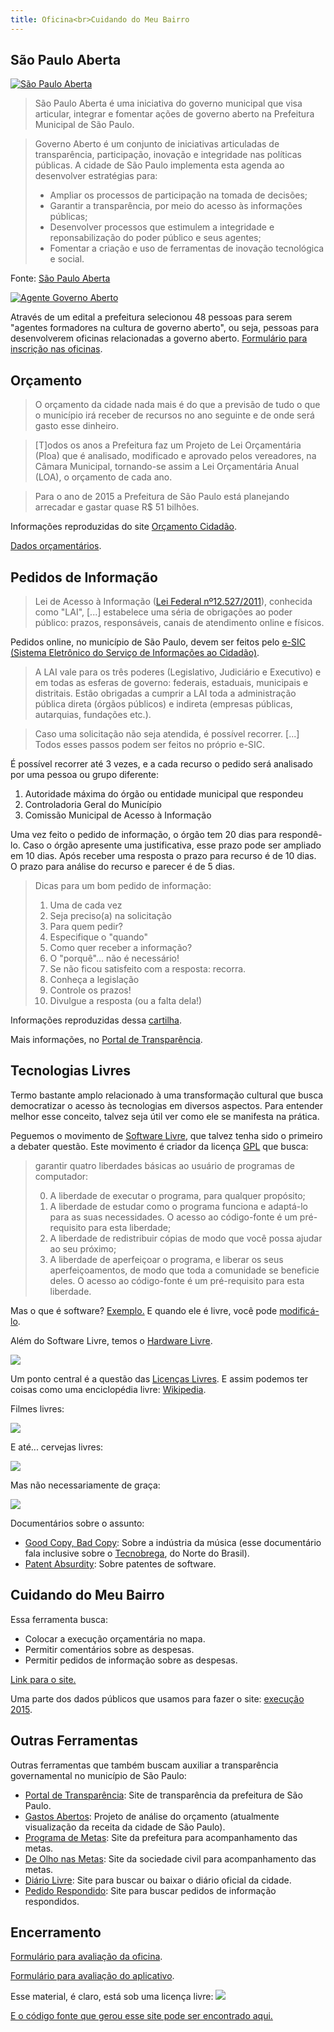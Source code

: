 ```yaml
---
title: Oficina<br>Cuidando do Meu Bairro
---
```



## São Paulo Aberta

[![](imgs/spaberta.jpg "São Paulo Aberta")](http://saopauloaberta.prefeitura.sp.gov.br)

> São Paulo Aberta é uma iniciativa do governo municipal que visa articular, integrar e fomentar ações de governo aberto na Prefeitura Municipal de São Paulo.

> Governo Aberto é um conjunto de iniciativas articuladas de transparência, participação, inovação e integridade nas políticas públicas.  A cidade de São Paulo implementa esta agenda ao desenvolver estratégias para:
>
> - Ampliar os processos de participação na tomada de decisões;
> - Garantir a transparência, por meio do acesso às informações públicas;
> - Desenvolver processos que estimulem a integridade e reponsabilização do poder público e seus agentes;
> - Fomentar a criação e uso de ferramentas de inovação tecnológica e social.

Fonte: [São Paulo Aberta](http://saopauloaberta.prefeitura.sp.gov.br/index.php/institucional)


[![](imgs/agente.png "Agente Governo Aberto")](http://saopauloaberta.prefeitura.sp.gov.br/index.php/tag/agente-de-governo-aberto)

Através de um edital a prefeitura selecionou 48 pessoas para serem "agentes formadores na cultura de governo aberto", ou seja, pessoas para desenvolverem oficinas relacionadas a governo aberto.
[Formulário para inscrição nas oficinas](https://docs.google.com/forms/d/1ls3HTTN-2VA24noPghfH2wBAtIAsdB-IGahoFkIj13s/viewform).



## Orçamento


> O orçamento da cidade nada mais é do que a previsão de tudo o que o município irá receber de recursos no ano seguinte e de onde será gasto esse dinheiro.

> [T]odos os anos a Prefeitura faz um Projeto de Lei Orçamentária (Ploa) que é analisado, modificado e aprovado pelos vereadores, na Câmara Municipal, tornando-se assim a Lei Orçamentária Anual (LOA), o orçamento de cada ano.

> Para o ano de 2015 a Prefeitura de São Paulo está planejando arrecadar e gastar quase R$ 51 bilhões. 

Informações reproduzidas do site [Orçamento Cidadão](http://planejasampa.prefeitura.sp.gov.br/orcamento-cidadao).

[Dados orçamentários](http://orcamento.prefeitura.sp.gov.br).



## Pedidos de Informação

> Lei de Acesso à Informação ([Lei Federal nº12.527/2011](http://www.planalto.gov.br/ccivil_03/_ato2011-2014/2011/lei/l12527.htm)), conhecida como "LAI", [...] estabelece uma séria de obrigações ao poder público: prazos, responsáveis, canais de atendimento online e físicos.

Pedidos online, no município de São Paulo, devem ser feitos pelo [e-SIC (Sistema Eletrônico do Serviço de Informações ao Cidadão)](http://esic.prefeitura.sp.gov.br).

> A LAI vale para os três poderes (Legislativo, Judiciário e Executivo) e em todas as esferas de governo: federais, estaduais, municipais e distritais.
> Estão obrigadas a cumprir a LAI toda a administração pública direta (órgãos públicos) e indireta (empresas públicas, autarquias, fundações etc.).

> Caso uma solicitação não seja atendida, é possível recorrer. [...] Todos esses passos podem ser feitos no próprio e-SIC.

É possível recorrer até 3 vezes, e a cada recurso o pedido será analisado por uma pessoa ou grupo diferente:

1. Autoridade máxima do órgão ou entidade municipal que respondeu
2. Controladoria Geral do Município
3. Comissão Municipal de Acesso à Informação

Uma vez feito o pedido de informação, o órgão tem 20 dias para respondê-lo.
Caso o órgão apresente uma justificativa, esse prazo pode ser ampliado em 10 dias.
Após receber uma resposta o prazo para recurso é de 10 dias.
O prazo para análise do recurso e parecer é de 5 dias.

> Dicas para um bom pedido de informação:
> 
> 1. Uma de cada vez
> 2. Seja preciso(a) na solicitação
> 3. Para quem pedir?
> 4. Especifique o "quando"
> 5. Como quer receber a informação?
> 6. O "porquê"... não é necessário!
> 7. Se não ficou satisfeito com a resposta: recorra.
> 8. Conheça a legislação
> 9. Controle os prazos!
> 10. Divulgue a resposta (ou a falta dela!)

Informações reproduzidas dessa [cartilha](http://cafehacker.prefeitura.sp.gov.br/wp-content/uploads/2014/09/cartilha_acessoainfosp.pdf).

Mais informações, no [Portal de Transparência](http://transparencia.prefeitura.sp.gov.br/acesso-a-informacao).


## Tecnologias Livres

Termo bastante amplo relacionado à uma transformação cultural que busca democratizar o acesso às tecnologias em diversos aspectos.
Para entender melhor esse conceito, talvez seja útil ver como ele se manifesta na prática.

Peguemos o movimento de [Software Livre](https://pt.wikipedia.org/wiki/Software_livre), que talvez tenha sido o primeiro a debater questão. Este movimento é criador da licença [GPL](https://pt.wikipedia.org/wiki/GNU_General_Public_License) que busca:

> garantir quatro liberdades básicas ao usuário de programas de computador:
>
> 0. A liberdade de executar o programa, para qualquer propósito;
> 1. A liberdade de estudar como o programa funciona e adaptá-lo para as suas necessidades. O acesso ao código-fonte é um pré-requisito para esta liberdade;
> 2. A liberdade de redistribuir cópias de modo que você possa ajudar ao seu próximo;
> 3. A liberdade de aperfeiçoar o programa, e liberar os seus aperfeiçoamentos, de modo que toda a comunidade se beneficie deles. O acesso ao código-fonte é um pré-requisito para esta liberdade.

Mas o que é software? [Exemplo.](exemplo.html)
E quando ele é livre, você pode [modificá-lo](http://plnkr.co/edit/kENtfEQYmyBKBzr0sQt3?p=preview).

Além do Software Livre, temos o [Hardware Livre](https://pt.wikipedia.org/wiki/Hardware_livre).

[![](imgs/beagle.jpg)](https://pt.wikipedia.org/wiki/Beagleboard)

Um ponto central é a questão das [Licenças Livres](https://pt.wikipedia.org/wiki/Licen%C3%A7a_livre).
E assim podemos ter coisas como uma enciclopédia livre: [Wikipedia](https://pt.wikipedia.org).

Filmes livres:

[![](imgs/sintel.png)](https://durian.blender.org/download/)

E até... cervejas livres:

[![](imgs/freebeer.jpg)](http://freebeer.org)

Mas não necessariamente de graça:

[![](imgs/asinfreedom.jpg)](http://freebeer.org)

Documentários sobre o assunto:

- [Good Copy, Bad Copy](https://www.youtube.com/watch?v=rJCBY_JerRk): Sobre a indústria da música (esse documentário fala inclusive sobre o [Tecnobrega](https://pt.wikipedia.org/wiki/Tecnobrega), do Norte do Brasil).
- [Patent Absurdity](https://vimeo.com/44111416): Sobre patentes de software.


## Cuidando do Meu Bairro

Essa ferramenta busca:

- Colocar a execução orçamentária no mapa.
- Permitir comentários sobre as despesas.
- Permitir pedidos de informação sobre as despesas.

[Link para o site.](https://cuidando.vc)

Uma parte dos dados públicos que usamos para fazer o site: [execução 2015](http://orcamento.prefeitura.sp.gov.br/orcamento/uploads/2015/basedadosexecucao2015.ods).

## Outras Ferramentas

Outras ferramentas que também buscam auxiliar a transparência governamental no município de São Paulo:

- [Portal de Transparência](http://transparencia.prefeitura.sp.gov.br): Site de transparência da prefeitura de São Paulo.
- [Gastos Abertos](http://gastosabertos.org): Projeto de análise do orçamento (atualmente visualização da receita da cidade de São Paulo).
- [Programa de Metas](http://planejasampa.prefeitura.sp.gov.br/metas): Site da prefeitura para acompanhamento das metas.
- [De Olho nas Metas](http://deolhonasmetas.org.br): Site da sociedade civil para acompanhamento das metas.
- [Diário Livre](http://devcolab.each.usp.br/do): Site para buscar ou baixar o diário oficial da cidade.
- [Pedido Respondido](http://pedidorespondido.info): Site para buscar pedidos de informação respondidos.


## Encerramento

[Formulário para avaliação da oficina](https://docs.google.com/forms/d/1nWXqAWhNJrhfxZuziJSBB6cLMKOJNBnuIS7Y-EReCnk/viewform).

[Formulário para avaliação do aplicativo](http://devcolab.each.usp.br/limesurvey/index.php/survey/index/sid/639389/newtest/Y/lang/pt-BR).

Esse material, é claro, está sob uma licença livre:
[![](https://i.creativecommons.org/l/by-sa/4.0/88x31.png)](https://creativecommons.org/licenses/by-sa/4.0/deed.pt_BR)

[E o código fonte que gerou esse site pode ser encontrado aqui.](https://github.com/andresmrm/oficina-cuidando)
